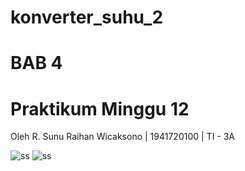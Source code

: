 # konverter_suhu_2

# BAB 4
# Praktikum Minggu 12

Oleh R. Sunu Raihan Wicaksono | 1941720100 | TI - 3A

![ss](https://github.com/sunuraihan/repo_mobile_assignment/blob/main/minggu12/praktikum1/screenshot/1.PNG?raw=true "screenshot")
![ss](https://github.com/sunuraihan/repo_mobile_assignment/blob/main/minggu12/praktikum1/screenshot/2.PNG?raw=true "screenshot")
